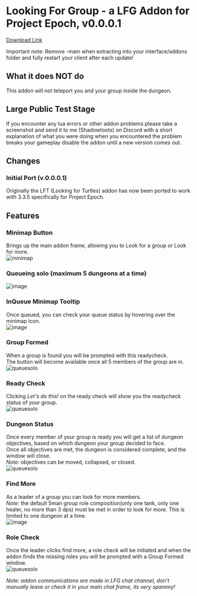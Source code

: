 # Looking For Group - a LFG Addon for Project Epoch, v0.0.0.1

[Download Link](https://github.com/Bennylavaa/LFG/archive/refs/heads/main.zip)

Important note: Remove -main when extracting into your interface/addons folder and fully restart your client after each update!

## What it does NOT do ####
This addon will not teleport you and your group inside the dungeon.

## Large Public Test Stage ##
If you encounter any lua errors or other addon problems please take a screenshot and send it to me (Shadowtoots) on Discord with a short explanation of what you were doing when you encountered the problem breaks your gameplay disable the addon until a new version comes out.

## Changes ##

### Initial Port (v.0.0.0.1) ###
Originally the LFT (Looking for Turtles) addon has now been ported to work with 3.3.5 specifically for Project Epoch.

## Features ##

### Minimap Button ###
Brings up the main addon frame, allowing you to Look for a group or Look for more.<Br>
![minimap](https://imgur.com/Z1uRxqz.png)

### Queueing solo (maximum 5 dungeons at a time) ###
![image](https://github.com/user-attachments/assets/9fabf9b4-a932-4d9a-9e15-21a219b70adc)

### InQueue Minimap Tooltip ###
Once queued, you can check your queue status by hovering over the minimap icon.<br>
![image](https://github.com/user-attachments/assets/a2c30b20-4ea3-460c-8f05-cce405b3fed0)

### Group Formed ####
When a group is found you will be prompted with this readycheck.<br>
The button will become available once all 5 members of the group are in.<br>
![queuesolo](https://imgur.com/9rHbnfQ.png)

### Ready Check ###
Clicking *Let's do this!* on the ready check will show you the readycheck status of your group.<br>
![queuesolo](https://imgur.com/1h3FDYG.png)

### Dungeon Status ###
Once every member of your group is ready you will get a list of dungeon objectives, based on which dungeon your group decided to face.<br>
Once all objectives are met, the dungeon is considered complete, and the window will close.<br>
_Note:_ objectives can be moved, collapsed, or closed.<br>
![queuesolo](https://imgur.com/UGRDmzm.png)

### Find More ###
As a leader of a group you can look for more members.<br>
_Note:_ the default 5man group role composition(only one tank, only one healer, no more than 3 dps) must be met in order to look for more. This is limited to one dungeon at a time.<Br>
![image](https://github.com/user-attachments/assets/9fabf9b4-a932-4d9a-9e15-21a219b70adc)

### Role Check ###
Once the leader clicks find more, a role check will be initiated and when the addon finds the missing roles you will be prompted with a Group Formed window.<br>
![queuesolo](https://imgur.com/62LdVAT.png)

_Note: addon communications are made in LFG chat channel, don't manually leave or check it in your main chat frame, its very spammy!_<Br>
